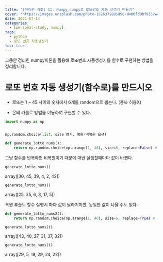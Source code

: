 ```yaml
---
title: "[파이썬 기초] 11. Numpy_numpy로 로또번호 자동 생성기 만들기"
cover: "https://images.unsplash.com/photo-1526379095098-d400fd0bf935?w=1920&h=1080&fit=crop"
date: 2021-07-14
categories:
  - [personal-study, numpy]
tags:
  - python
  - 로또 번호 자동생성기
toc: true
---
```

그동안 정리한 numpy이론을 활용해 로또번호 자동생성기를 함수로 구현하는 방법을 정리합니다.

# 로또 번호 자동 생성기(함수로)를 만드시오

  - 로또는 1 ~ 45 사이의 숫자에서 6개를 random으로 뽑는다. (중복 허용X)

  - 몬테 카를로 방법을 이용하여 구현할 수 있다.

```python
import numpy as np
```

```python

np.random.choice(list, size 명시, 복원/비복원 옵션)

````

```python
def generate_lotto_nums():
    return np.random.choice(np.arange(1, 46), size=6, replace=False) # 비복원 추출 (중복 X)
```

그냥 함수를 반복하면 비복원이기 때문에 매번 실행할때마다 값이 바뀐다.

```python
generate_lotto_nums()
```


array([30, 45, 39,  4,  2, 42])


```python
generate_lotto_nums()
```


array([25, 35,  6,  3, 17,  5])

복원 추출도 함수 실행시 마다 값이 달라지지만, 동일한 값이 나올 수도 있다. 

```python
def generate_lotto_nums2():
    return np.random.choice(np.arange(1, 46), size=6, replace=True) # 복원 추출 (중복 O)
```

```python
generate_lotto_nums2()
```


array([43, 40, 27, 31, 37, 32])


```python
generate_lotto_nums2()
```


array([29,  5, 19, 29, 24, 22])
